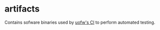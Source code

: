 # artifacts

Contains sofware binaries used by [uofw's CI](https://github.com/uofw/uofw/blob/master/.github/workflows/main.yml) to perform automated testing.
